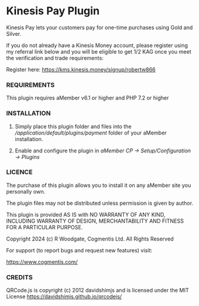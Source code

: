 # Kinesis Pay Plugin

Kinesis Pay lets your customers pay for one-time purchases using Gold and Silver.

If you do not already have a Kinesis Money account, please register using my referral link below and you will be eligible to get 1/2 KAG once you meet the verification and trade requirements:

Register here: <https://kms.kinesis.money/signup/robertw866>


### REQUIREMENTS

This plugin requires aMember v6.1 or higher and PHP 7.2 or higher

### INSTALLATION

1. Simply place this plugin folder and files into the */application/default/plugins/payment* folder of your aMember installation.

2. Enable and configure the plugin in *aMember CP -> Setup/Configuration -> Plugins*

### LICENCE

The purchase of this plugin allows you to install it on any aMember site you personally own.

The plugin files may not be distributed unless permission is given by author.

This plugin is provided AS IS with NO WARRANTY OF ANY KIND, INCLUDING WARRANTY OF DESIGN, MERCHANTABILITY AND FITNESS FOR A PARTICULAR PURPOSE.

Copyright 2024 (c) R Woodgate, Cogmentis Ltd. All Rights Reserved

For support (to report bugs and request new features) visit:

<https://www.cogmentis.com/>

### CREDITS

QRCode.js is copyright (c) 2012 davidshimjs and is licensed under the MIT License
https://davidshimjs.github.io/qrcodejs/
